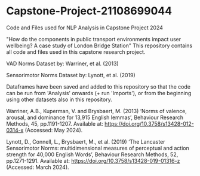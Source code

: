 # Capstone-Project-21108699044
Code and Files used for NLP Analysis in Capstone Project 2024

"How do the components in public transport environments impact user wellbeing? A case study of London Bridge Station"
This repository contains all code and files used in this capstone research project.

VAD Norms Dataset by: Warriner, et al. (2013)

Sensorimotor Norms Dataset by: Lynott, et al. (2019)

Dataframes have been saved and added to this repository so that the code can be run from 'Analysis' onwards (+ run 'Imports'), or from the beginning using other datasets also in this repository.




Warriner, A.B., Kuperman, V. and Brysbaert, M. (2013) ‘Norms of valence, arousal, and dominance for 13,915 English lemmas’, Behaviour Research Methods, 45, pp.1191-1207. Available at: https://doi.org/10.3758/s13428-012-0314-x (Accessed: May 2024).

Lynott, D., Connell, L., Brysbaert, M., et al. (2019) ‘The Lancaster Sensorimotor Norms: multidimensional measures of perceptual and action strength for 40,000 English Words’, Behaviour Research Methods, 52, pp.1271-1291. Available at: https://doi.org/10.3758/s13428-019-01316-z (Accessed: March 2024).
